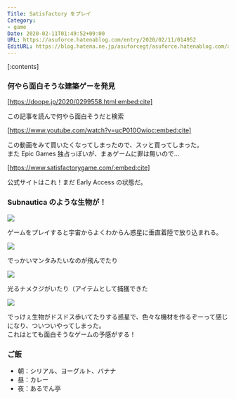 ```yaml
---
Title: Satisfactory をプレイ
Category:
- game
Date: 2020-02-11T01:49:52+09:00
URL: https://asuforce.hatenablog.com/entry/2020/02/11/014952
EditURL: https://blog.hatena.ne.jp/asuforcegt/asuforce.hatenablog.com/atom/entry/26006613509693928
---
```


[:contents]

###  何やら面白そうな建築ゲーを発見

[https://doope.jp/2020/0299558.html:embed:cite]

この記事を読んで何やら面白そうだと検索

[https://www.youtube.com/watch?v=ucP010Owioc:embed:cite]

この動画をみて買いたくなってしまったので、スッと買ってしまった。  
また Epic Games 独占っぽいが、まぁゲームに罪は無いので...

[https://www.satisfactorygame.com/:embed:cite]

公式サイトはこれ！まだ Early Access の状態だ。

### Subnautica のような生物が！

<span itemtype="http://schema.org/Photograph" itemscope="itemscope"><img class="magnifiable" src="https://lh3.googleusercontent.com/-IIXRvAXg3zs/XkFuluxoCsI/AAAAAAABHX0/ukVsayG3L_M1TB2AC84_UG0R5T0F7TWowCE0YBhgL/s1200/Satisfactory%2BScreenshot%2B2020.02.10%2B-%2B23.54.02.33.png" itemprop="image"></span>

ゲームをプレイすると宇宙からよくわからん惑星に垂直着陸で放り込まれる。

<span itemtype="http://schema.org/Photograph" itemscope="itemscope"><img class="magnifiable" src="https://lh3.googleusercontent.com/-4WcsqnhPISg/XkFwxtBWNPI/AAAAAAABHYI/S1VZOfmRAF0r3iw2dv6mGnXBX3gUDngkACE0YBhgL/s1200/Satisfactory%2BScreenshot%2B2020.02.11%2B-%2B00.03.24.12.png" itemprop="image"></span>

でっかいマンタみたいなのが飛んでたり

<span itemtype="http://schema.org/Photograph" itemscope="itemscope"><img class="magnifiable" src="https://lh3.googleusercontent.com/-bWPqjA_E1S0/XkFxByQsVeI/AAAAAAABHYQ/f148QDKpZFkPJ8FZ39WUYuKMJtSzXUajgCE0YBhgL/s1200/Satisfactory%2BScreenshot%2B2020.02.11%2B-%2B00.04.30.02.png" itemprop="image"></span>

光るナメクジがいたり（アイテムとして捕獲できた

<span itemtype="http://schema.org/Photograph" itemscope="itemscope"><img class="magnifiable" src="https://lh3.googleusercontent.com/-6vYsn23DHIQ/XkFxuTVhCLI/AAAAAAABHYY/6wbdjGNLsY0RVLSes1yJyJElVXowc5UsgCE0YBhgL/s1200/Satisfactory%2BScreenshot%2B2020.02.11%2B-%2B00.07.27.58.png" itemprop="image"></span>

でっけぇ生物がドスドス歩いてたりする惑星で、色々な機材を作るぞーって感じになり、ついついやってしまった。  
これはとても面白そうなゲームの予感がする！

### ご飯

- 朝：シリアル、ヨーグルト、バナナ
- 昼：カレー
- 夜：あるでん亭
